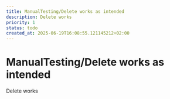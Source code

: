 ```yaml
---
title: ManualTesting/Delete works as intended
description: Delete works
priority: 1
status: todo
created_at: 2025-06-19T16:08:55.121145212+02:00
---
```


# ManualTesting/Delete works as intended

Delete works

